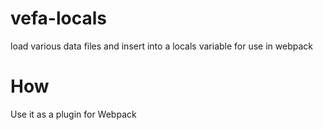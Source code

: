 # vefa-locals
load various data files and insert into a locals variable for use in webpack

# How
Use it as a plugin for Webpack
